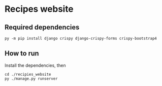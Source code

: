 # Recipes website

## Required dependencies

```batch
py -m pip install django crispy django-crispy-forms crispy-bootstrap4
```

## How to run

Install the dependencies, then

```batch
cd ./recipies_website
py ./manage.py runserver
```
